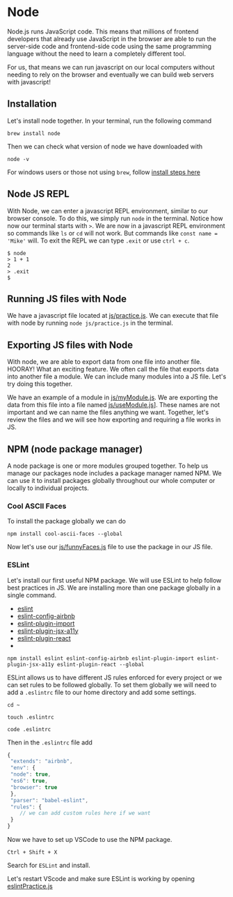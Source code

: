# Node

Node.js runs JavaScript code. This means that millions of frontend developers that already use JavaScript in the browser are able to run the server-side code and frontend-side code using the same programming language without the need to learn a completely different tool.

For us, that means we can run javascript on our local computers without needing to rely on the browser and eventually we can build web servers with javascript!

## Installation

Let's install node together.  In your terminal, run the following command
```
brew install node
```

Then we can check what version of node we have downloaded with
```
node -v
```

For windows users or those not using `brew`, follow [install steps here](https://nodejs.org/en/)

## Node JS REPL

With Node, we can enter a javascript REPL environment, similar to our browser console.
To do this, we simply run `node` in the terminal.
Notice how now our terminal starts with `>`.
We are now in a javascript REPL environment so commands like `ls` or `cd` will not work.  But commands like `const name = 'Mike'` will.
To exit the REPL we can type `.exit` or use `ctrl + c`.

```
$ node
> 1 + 1
2
> .exit
$
```

## Running JS files with Node

We have a javascript file located at [js/practice.js](js/practice.js).
We can execute that file with node by running `node js/practice.js` in the terminal.

## Exporting JS files with Node

With node, we are able to export data from one file into another file.  HOORAY!  What an exciting feature.  We often call the file that exports data into another file a module.  We can include many modules into a JS file.  Let's try doing this together.

We have an example of a module in [js/myModule.js](js/myModule.js).
We are exporting the data from this file into a file named [js/useModule.js](js/useModule.js)].
These names are not important and we can name the files anything we want.
Together, let's review the files and we will see how exporting and requiring a file works in JS.

## NPM (node package manager)

A node package is one or more modules grouped together.  To help us manage our packages node includes a package manager named NPM.  We can use it to install packages globally throughout our whole computer or locally to individual projects.  

### Cool ASCII Faces

To install the package globally we can do
```
npm install cool-ascii-faces --global
```

Now let's use our [js/funnyFaces.js](js/funnyFaces.js) file to use the package in our JS file.

### ESLint

Let's install our first useful NPM package.  We will use ESLint to help follow best practices in JS.  We are installing more than one package globally in a single command.
- [eslint](https://www.npmjs.com/package/eslint)
- [eslint-config-airbnb](https://www.npmjs.com/package/eslint-config-airbnb)
- [eslint-plugin-import](https://www.npmjs.com/package/eslint-plugin-import)
- [eslint-plugin-jsx-a11y](https://www.npmjs.com/package/eslint-plugin-jsx-a11y)
- [eslint-plugin-react](https://www.npmjs.com/package/eslint-plugin-react)
- []()
```
npm install eslint eslint-config-airbnb eslint-plugin-import eslint-plugin-jsx-a11y eslint-plugin-react --global
```
ESLint allows us to have different JS rules enforced for every project or we can set rules to be followed globally.  To set them globally we will need to add a `.eslintrc` file to our home directory and add some settings.

```
cd ~

touch .eslintrc

code .eslintrc
```
Then in the `.eslintrc` file add
```js
{
 "extends": "airbnb",
 "env": {
 "node": true,
 "es6": true,
 "browser": true
 },
 "parser": "babel-eslint",
 "rules": {
    // we can add custom rules here if we want
 }
}
```
Now we have to set up VSCode to use the NPM package.
```
Ctrl + Shift + X
```
Search for `ESLint` and install.  

Let's restart VScode and make sure ESLint is working by opening [eslintPractice.js](eslintPractice.js)

